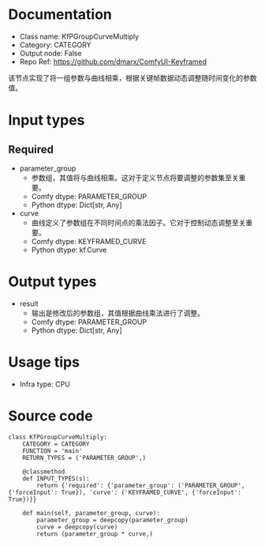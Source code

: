 # Documentation
- Class name: KfPGroupCurveMultiply
- Category: CATEGORY
- Output node: False
- Repo Ref: https://github.com/dmarx/ComfyUI-Keyframed

该节点实现了将一组参数与曲线相乘，根据关键帧数据动态调整随时间变化的参数值。

# Input types
## Required
- parameter_group
    - 参数组，其值将与曲线相乘。这对于定义节点将要调整的参数集至关重要。
    - Comfy dtype: PARAMETER_GROUP
    - Python dtype: Dict[str, Any]
- curve
    - 曲线定义了参数组在不同时间点的乘法因子。它对于控制动态调整至关重要。
    - Comfy dtype: KEYFRAMED_CURVE
    - Python dtype: kf.Curve

# Output types
- result
    - 输出是修改后的参数组，其值根据曲线乘法进行了调整。
    - Comfy dtype: PARAMETER_GROUP
    - Python dtype: Dict[str, Any]

# Usage tips
- Infra type: CPU

# Source code
```
class KfPGroupCurveMultiply:
    CATEGORY = CATEGORY
    FUNCTION = 'main'
    RETURN_TYPES = ('PARAMETER_GROUP',)

    @classmethod
    def INPUT_TYPES(s):
        return {'required': {'parameter_group': ('PARAMETER_GROUP', {'forceInput': True}), 'curve': ('KEYFRAMED_CURVE', {'forceInput': True})}}

    def main(self, parameter_group, curve):
        parameter_group = deepcopy(parameter_group)
        curve = deepcopy(curve)
        return (parameter_group * curve,)
```